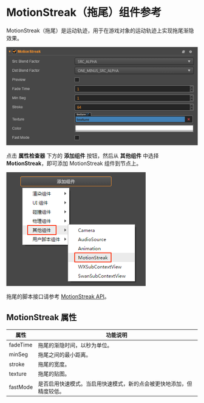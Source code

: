 # MotionStreak（拖尾）组件参考

MotionStreak（拖尾）是运动轨迹，用于在游戏对象的运动轨迹上实现拖尾渐隐效果。

![](motion-streak/motionstreak.png)

点击 **属性检查器** 下方的 **添加组件** 按钮，然后从 **其他组件** 中选择 **MotionStreak**，即可添加 MotionStreak 组件到节点上。

![add motionStreak](motion-streak/add-motion-streak.png)

拖尾的脚本接口请参考 [MotionStreak API](../../../api/zh/classes/MotionStreak.html)。

## MotionStreak 属性

| 属性 |   功能说明
| -------------- | ----------- |
| fadeTime | 拖尾的渐隐时间，以秒为单位。|
| minSeg   | 拖尾之间的最小距离。|
| stroke   | 拖尾的宽度。|
| texture  | 拖尾的贴图。|
| fastMode | 是否启用快速模式。当启用快速模式，新的点会被更快地添加，但精度较低。|
